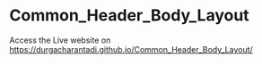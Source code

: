 # Common_Header_Body_Layout

Access the Live website on https://durgacharantadi.github.io/Common_Header_Body_Layout/
